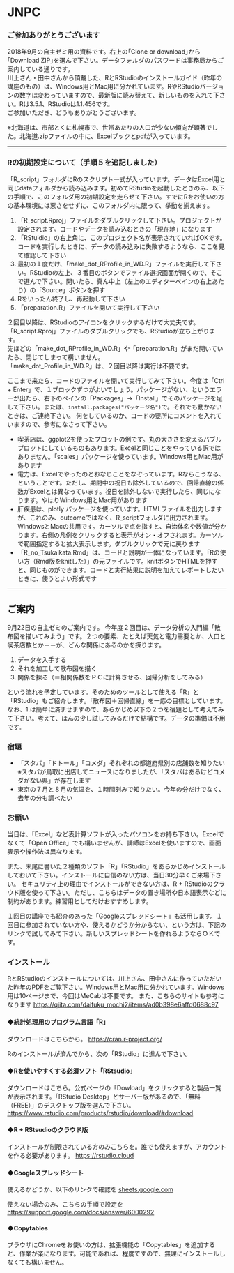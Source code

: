 # JNPC
### ご参加ありがとうございます

2018年9月の自主ゼミ用の資料です。右上の｢Clone or download｣から｢Download ZIP｣を選んで下さい。データフォルダのパスワードは事務局からご案内している通りです。  
川上さん・田中さんから頂戴した、RとRStudioのインストールガイド（昨年の講座のもの）は、Windows用とMac用に分かれています。RやRStudioバージョンの数字は変わっていますので、最新版に読み替えて、新しいものを入れて下さい。Rは3.5.1、RStudioは1.1.456です。  
ご参加いただき、どうもありがとうございます。  

※北海道は、市部とくに札幌市で、世帯あたりの人口が少ない傾向が顕著でした。北海道.zipファイルの中に、Excelブックとpdfが入っています。  

---

### Rの初期設定について（手順５を追記しました）

「R_script」フォルダにRのスクリプト一式が入っています。データはExcel用と同じdataフォルダから読み込みます。初めてRStudioを起動したときのみ、以下の手順で、このフォルダ用の初期設定を走らせて下さい。すでにRをお使いの方の基本環境には悪さをせずに、このフォルダ内に限って、挙動を揃えます。

1. 「R_script.Rproj」ファイルをダブルクリックして下さい。プロジェクトが設定されます。コードやデータを読み込むときの「現在地」になります
1. 「RStuidio」の右上角に、このプロジェクト名が表示されていればOKです。コードを実行したときに、データの読み込みに失敗するようなら、ここを見て確認して下さい
1. 最初の１度だけ、「make_dot_RProfile_in_WD.R」ファイルを実行して下さい。RStudioの左上、３番目のボタンでファイル選択画面が開くので、そこで選んで下さい。開いたら、真ん中上（左上のエディターペインの右上あたり）の「Source」ボタンを押す
1. Rをいったん終了し、再起動して下さい
1. 「preparation.R」ファイルを開いて実行して下さい

２回目以降は、RStudioのアイコンをクリックするだけで大丈夫です。「R_script.Rproj」ファイルのダブルクリックでも、RStudioが立ち上がります。  
先ほどの「make_dot_RProfile_in_WD.R」や「preparation.R」がまだ開いていたら、閉じてしまって構いません。  
「make_dot_Profile_in_WD.R」は、２回目以降は実行は不要です。  

ここまで来たら、コードのファイルを開いて実行してみて下さい。今度は「Ctrl + Enter」で、１ブロックずつがよいでしょう。パッケージがない、というエラーが出たら、右下のペインの「Packages」→「Install」でそのパッケージを足して下さい。または、`install.packages("パッケージ名")`で。それでも動かないときは、ご連絡下さい。
何をしているのか、コードの要所にコメントを入れていますので、参考になさって下さい。

-  喫茶店は、ggplot2を使ったプロットの例です。丸の大きさを変えるバブルプロットにしているものもあります。Excelと同じことをやっている訳ではありません。「scales」パッケージを使っています。Windows用とMac用があります
-  電力は、Excelでやったのとおなじことをなぞっています。Rならこうなる、ということです。ただし、期間中の祝日も除外しているので、回帰直線の係数がExcelとは異なっています。祝日を除外しないで実行したら、同じになります。やはりWindows用とMac用があります
-  肝疾患は、plotly パッケージを使っています。HTMLファイルを出力しますが、これのみ、outcomeではなく、R_scriptフォルダに出力されます。WindowsとMacの共用です。カーソルで点を指すと、自治体名や数値が分かります。右側の凡例をクリックすると表示がオン・オフされます。カーソルで範囲指定すると拡大表示します。ダブルクリックで元に戻ります
- 「R_no_Tsukaikata.Rmd」は、コードと説明が一体になっています。「Rの使い方（Rmd版をknitした）」の元ファイルです。knitボタンでHTMLを押すと、同じものができます。コードと実行結果に説明を加えてレポートしたいときに、使うとよい形式です
---

## ご案内

9月22日の自主ゼミのご案内です。
今年度２回目は、データ分析の入門編「散布図を描いてみよう」です。２つの要素、たとえば天気と電力需要とか、人口と喫茶店数とか－－が、どんな関係にあるのかを探ります。

1.  データを入手する
1.  それを加工して散布図を描く
1.  関係を探る（＝相関係数をＰＣに計算させる、回帰分析をしてみる）

という流れを予定しています。そのためのツールとして使える「R」と「RStudio」もご紹介します。「散布図＋回帰直線」を一応の目標としています。
なお、1.は簡単に済ませますので、あらかじめ以下の２つを宿題として考えてみて下さい。考えて、ほんの少し試してみるだけで結構です。データの準備は不用です。


### 宿題

-  「スタバ」「ドトール」「コメダ」それぞれの都道府県別の店舗数を知りたい
    ※スタバが鳥取に出店してニュースになりましたが、「スタバはあるけどコメダがない県」が存在します
- 東京の７月と８月の気温を、１時間刻みで知りたい。今年の分だけでなく、去年の分も調べたい


### お願い

当日は、「Excel」など表計算ソフトが入ったパソコンをお持ち下さい。Excelでなくて「Open Office」でも構いませんが、講師はExcelを使いますので、画面表示や操作法は異なります。

また、末尾に書いた２種類のソフト「R」「RStudio」をあらかじめインストールしておいて下さい。インストールに自信のない方は、当日30分早くご来場下さい。
セキュリティ上の理由でインストールができない方は、R + RStudioのクラウド版を使って下さい。ただし、こちらはデータの置き場所や日本語表示などに制約があります。練習用としてだけおすすめします。

１回目の講座でも紹介のあった「Googleスプレッドシート」も活用します。１回目に参加されていない方や、使えるかどうか分からない、という方は、下記のリンクで試してみて下さい。新しいスプレッドシートを作れるようならＯＫです。

### インストール

RとRStudioのインストールについては、川上さん、田中さんに作っていただいた昨年のPDFをご覧下さい。Windows用とMac用に分かれています。Windows用は10ページまで、今回はMeCabは不要です。
また、こちらのサイトも参考になります
https://qiita.com/daifuku_mochi2/items/ad0b398e6affd0688c97

#### ◆統計処理用のプログラム言語「R」

ダウンロードはこちらから。
https://cran.r-project.org/

Rのインストールが済んでから、次の「RStudio」に進んで下さい。

#### ◆Rを使いやすくする必須ソフト「RStsudio」

ダウンロードはこちら。公式ページの「Dowload」をクリックすると製品一覧が表示されます。「RStudio Desktop」とサーバー版があるので、「無料（FREE）」のデスクトップ版を選んで下さい。
https://www.rstudio.com/products/rstudio/download/#download

#### ◆R + RStsudioのクラウド版

インストールが制限されている方のみこちらを。誰でも使えますが、アカウントを作る必要があります。
https://rstudio.cloud

#### ◆Googleスプレッドシート

使えるかどうか、以下のリンクで確認を
[sheets.google.com](https://sheets.google.com)

使えない場合のみ、こちらの手順で設定を
https://support.google.com/docs/answer/6000292

#### ◆Copytables
ブラウザにChromeをお使いの方は、拡張機能の「Copytables」を追加すると、作業が楽になります。可能であれば、程度ですので、無理にインストールしなくても構いません。  

